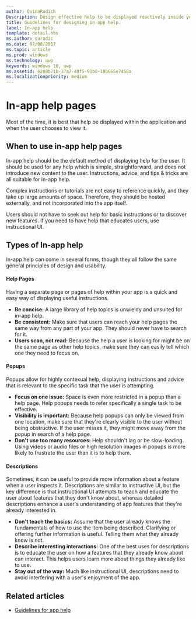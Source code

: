 ```yaml
---
author: QuinnRadich
Description: Design effective help to be displayed reactively inside your app.
title: Guidelines for designing in-app help.
label: In-app help
template: detail.hbs
ms.author: quradic
ms.date: 02/08/2017
ms.topic: article
ms.prod: windows
ms.technology: uwp
keywords: windows 10, uwp
ms.assetid: 6208b71b-37a7-40f5-91b0-19b665e7458a
ms.localizationpriority: medium
---
```


# In-app help pages

Most of the time, it is best that help be displayed within the application and when the user chooses to view it.

## When to use in-app help pages

In-app help should be the default method of displaying help for the user. It should be used for any help which is simple, straightforward, and does not introduce new content to the user. Instructions, advice, and tips & tricks are all suitable for in-app help.

Complex instructions or tutorials are not easy to reference quickly, and they take up large amounts of space. Therefore, they should be hosted externally, and not incorporated into the app itself.

Users should not have to seek out help for basic instructions or to discover new features. If you need to have help that educates users, use instructional UI.

## Types of In-app help

In-app help can come in several forms, though they all follow the same general principles of design and usability.

#### Help Pages

Having a separate page or pages of help within your app is a quick and easy way of displaying useful instructions.

-   **Be concise:** A large library of help topics is unwieldy and unsuited for in-app help.
-   **Be consistent:** Make sure that users can reach your help pages the same way from any part of your app. They should never have to search for it.
-   **Users scan, not read:** Because the help a user is looking for might be on the same page as other help topics, make sure they can easily tell which one they need to focus on.


#### Popups

Popups allow for highly contexual help, displaying instructions and advice that is relevant to the specific task that the user is attempting.

-   **Focus on one issue:** Space is even more restricted in a popup than a help page. Help popups needs to refer specifically a single task to be effective.
-   **Visibility is important:** Because help popups can only be viewed from one location, make sure that they're clearly visible to the user without being obstructive. If the user misses it, they might move away from the popup in search of a help page.
-   **Don't use too many resources:** Help shouldn't lag or be slow-loading. Using videos or audio files or high resolution images in popups is more likely to frustrate the user than it is to help them.

#### Descriptions

Sometimes, it can be useful to provide more information about a feature when a user inspects it. Descriptions are similar to instructive UI, but the key difference is that instructional UI attempts to teach and educate the user about features that they don't know about, whereas detailed descriptions enhance a user's understanding of app features that they're already interested in.

-   **Don't teach the basics:** Assume that the user already knows the fundamentals of how to use the item being described. Clarifying or offering further information is useful. Telling them what they already know is not.
-   **Describe interesting interactions:** One of the best uses for descriptions is to educate the user on how a features that they already know about can interact. This helps users learn more about things they already like to use.
-   **Stay out of the way:** Much like instructional UI, descriptions need to avoid interfering with a user's enjoyment of the app.

## Related articles

* [Guidelines for app help](guidelines-for-app-help.md)
